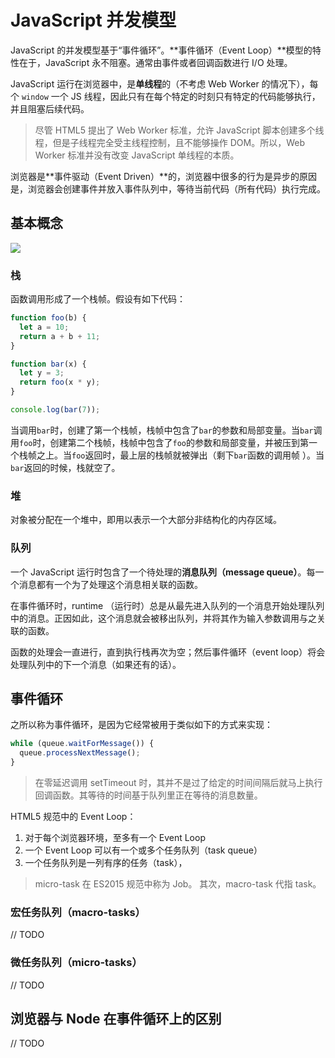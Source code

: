 # JavaScript 并发模型

JavaScript 的并发模型基于“事件循环”。**事件循环（Event Loop）**模型的特性在于，JavaScript 永不阻塞。通常由事件或者回调函数进行 I/O 处理。

JavaScript 运行在浏览器中，是**单线程**的（不考虑 Web Worker 的情况下），每个 `window` 一个 JS 线程，因此只有在每个特定的时刻只有特定的代码能够执行，并且阻塞后续代码。

> 尽管 HTML5 提出了 Web Worker 标准，允许 JavaScript 脚本创建多个线程，但是子线程完全受主线程控制，且不能够操作 DOM。所以，Web Worker 标准并没有改变 JavaScript 单线程的本质。

浏览器是**事件驱动（Event Driven）**的，浏览器中很多的行为是异步的原因是，浏览器会创建事件并放入事件队列中，等待当前代码（所有代码）执行完成。

## 基本概念

![](https://developer.mozilla.org/files/4617/default.svg)

### 栈

函数调用形成了一个栈帧。假设有如下代码：
```js
function foo(b) {
  let a = 10;
  return a + b + 11;
}

function bar(x) {
  let y = 3;
  return foo(x * y);
}

console.log(bar(7));
```
当调用`bar`时，创建了第一个栈帧，栈帧中包含了`bar`的参数和局部变量。当`bar`调用`foo`时，创建第二个栈帧，栈帧中包含了`foo`的参数和局部变量，并被压到第一个栈帧之上。当`foo`返回时，最上层的栈帧就被弹出（剩下`bar`函数的调用帧 ）。当`bar`返回的时候，栈就空了。

### 堆

对象被分配在一个堆中，即用以表示一个大部分非结构化的内存区域。

### 队列

一个 JavaScript 运行时包含了一个待处理的**消息队列（message queue）**。每一个消息都有一个为了处理这个消息相关联的函数。

在事件循环时，runtime （运行时）总是从最先进入队列的一个消息开始处理队列中的消息。正因如此，这个消息就会被移出队列，并将其作为输入参数调用与之关联的函数。

函数的处理会一直进行，直到执行栈再次为空；然后事件循环（event loop）将会处理队列中的下一个消息（如果还有的话）。

## 事件循环

之所以称为事件循环，是因为它经常被用于类似如下的方式来实现：

```js
while (queue.waitForMessage()) {
  queue.processNextMessage();
}
```

> 在零延迟调用 setTimeout 时，其并不是过了给定的时间间隔后就马上执行回调函数。其等待的时间基于队列里正在等待的消息数量。

HTML5 规范中的 Event Loop：
1. 对于每个浏览器环境，至多有一个 Event Loop
2. 一个 Event Loop 可以有一个或多个任务队列（task queue）
3. 一个任务队列是一列有序的任务（task），

> micro-task 在 ES2015 规范中称为 Job。 其次，macro-task 代指 task。

### 宏任务队列（macro-tasks）
// TODO

### 微任务队列（micro-tasks）
// TODO

## 浏览器与 Node 在事件循环上的区别
// TODO




